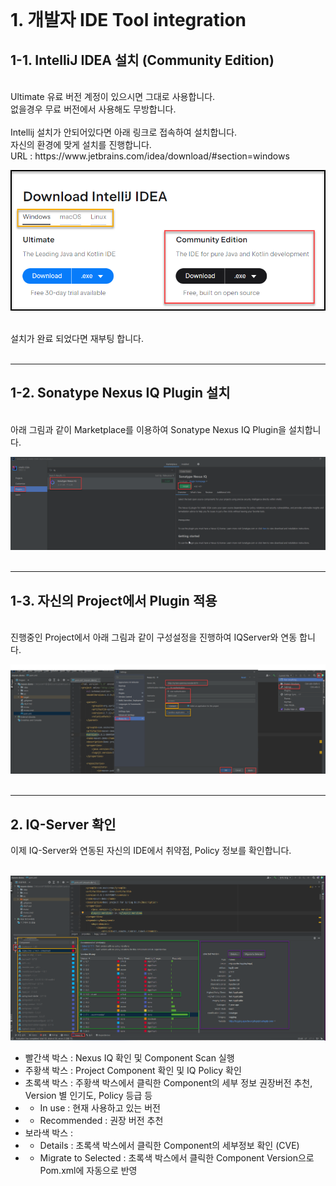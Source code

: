 <br><br><br>

# 1. 개발자 IDE Tool integration

## 1-1. IntelliJ IDEA 설치 (Community Edition)
<br>
Ultimate 유료 버전 계정이 있으시면 그대로 사용합니다. <br>
없을경우 무료 버전에서 사용해도 무방합니다. <br>
<br>
Intellij 설치가 안되어있다면 아래 링크로 접속하여 설치합니다. <br>
자신의 환경에 맞게 설치를 진행합니다. <br> 
URL : https://www.jetbrains.com/idea/download/#section=windows <br>

![img](https://github.com/OSCKOREA-WORKSHOP/NEXUS-FIREWALL-202306/blob/master/img/Nexus_LF_ID_img/Intellij_IDE_Install.png)
<br>
<br>

설치가 완료 되었다면 재부팅 합니다. <br><br>

---

## 1-2. Sonatype Nexus IQ Plugin 설치
<br>
아래 그림과 같이 Marketplace를 이용하여 Sonatype Nexus IQ Plugin을 설치합니다.

![img](https://github.com/OSCKOREA-WORKSHOP/NEXUS-FIREWALL-202306/blob/master/img/Nexus_LF_ID_img/Intellij_sonatype_Nexus_IQ_Plugin_install.png)
<br>
<br>

---
## 1-3. 자신의 Project에서 Plugin 적용
<br>
진행중인 Project에서 아래 그림과 같이 구성설정을 진행하여 IQServer와 연동 합니다. 

![img](https://github.com/OSCKOREA-WORKSHOP/NEXUS-FIREWALL-202306/blob/master/img/Nexus_LF_ID_img/Intellij_IQ_Plugin_Configration.png)
<br>
<br>

---

## 2. IQ-Server 확인

이제 IQ-Server와 연동된 자신의 IDE에서 취약점, Policy 정보를 확인합니다.
<br><br>

![img](https://github.com/OSCKOREA-WORKSHOP/NEXUS-FIREWALL-202306/blob/master/img/Nexus_LF_ID_img/Intellij_IDE_result.png)

* 빨간색 박스 : Nexus IQ 확인 및 Component Scan 실행
* 주황색 박스 : Project Component 확인 및 IQ Policy 확인
* 초록색 박스 : 주황색 박스에서 클릭한 Component의 세부 정보 권장버전 추천, Version 별 인기도, Policy 등급 등
* * In use : 현재 사용하고 있는 버전
* * Recommended : 권장 버전 추천
* 보라색 박스 :
* * Details : 초록색 박스에서 클릭한 Component의 세부정보 확인 (CVE)
* * Migrate to Selected : 초록색 박스에서 클릭한 Component Version으로 Pom.xml에 자동으로 반영

